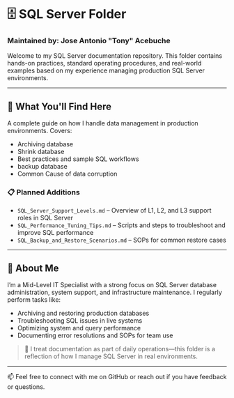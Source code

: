 
# 🗄️ SQL Server Folder
### Maintained by: Jose Antonio "Tony" Acebuche

Welcome to my SQL Server documentation repository. This folder contains hands-on practices, standard operating procedures, and real-world examples based on my experience managing production SQL Server environments.

---

## 🔧 What You'll Find Here


A complete guide on how I handle data management in production environments. Covers:
- Archiving database
- Shrink database
- Best practices and sample SQL workflows
- backup database
- Common Cause of data corruption

### 📋 Planned Additions
- `SQL_Server_Support_Levels.md` – Overview of L1, L2, and L3 support roles in SQL Server
- `SQL_Performance_Tuning_Tips.md` – Scripts and steps to troubleshoot and improve SQL performance
- `SQL_Backup_and_Restore_Scenarios.md` – SOPs for common restore cases

---

## 🧠 About Me
I’m a Mid-Level IT Specialist with a strong focus on SQL Server database administration, system support, and infrastructure maintenance. I regularly perform tasks like:
- Archiving and restoring production databases
- Troubleshooting SQL issues in live systems
- Optimizing system and query performance
- Documenting error resolutions and SOPs for team use

> 🔄 I treat documentation as part of daily operations—this folder is a reflection of how I manage SQL Server in real environments.

---

📫 Feel free to connect with me on GitHub or reach out if you have feedback or questions.
